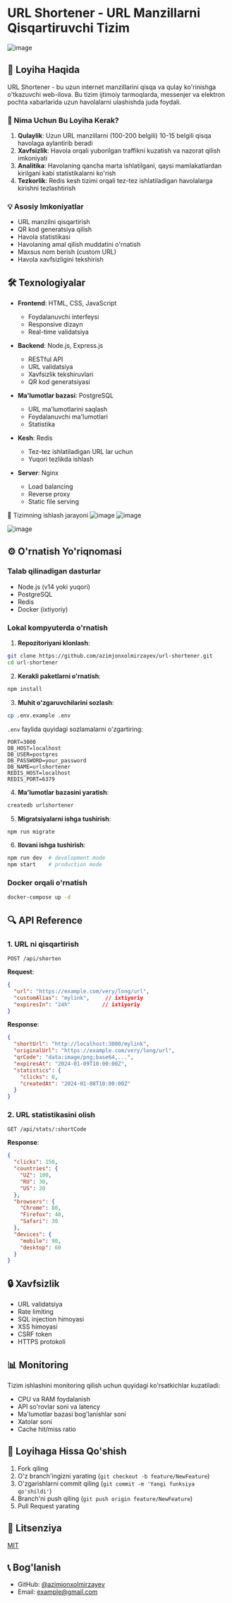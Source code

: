 # URL Shortener - URL Manzillarni Qisqartiruvchi Tizim


![image](https://github.com/user-attachments/assets/0bb8f53d-bbc0-4b81-bbd1-0cb8344afccc)


## 📌 Loyiha Haqida

URL Shortener - bu uzun internet manzillarini qisqa va qulay ko'rinishga o'tkazuvchi web-ilova. Bu tizim ijtimoiy tarmoqlarda, messenjer va elektron pochta xabarlarida uzun havolalarni ulashishda juda foydali.

### 🎯 Nima Uchun Bu Loyiha Kerak?

1. **Qulaylik**: Uzun URL manzillarni (100-200 belgili) 10-15 belgili qisqa havolaga aylantirib beradi
2. **Xavfsizlik**: Havola orqali yuborilgan traffikni kuzatish va nazorat qilish imkoniyati
3. **Analitika**: Havolaning qancha marta ishlatilgani, qaysi mamlakatlardan kirilgani kabi statistikalarni ko'rish
4. **Tezkorlik**: Redis kesh tizimi orqali tez-tez ishlatiladigan havolalarga kirishni tezlashtirish

### 💡 Asosiy Imkoniyatlar

- URL manzilni qisqartirish
- QR kod generatsiya qilish
- Havola statistikasi
- Havolaning amal qilish muddatini o'rnatish
- Maxsus nom berish (custom URL)
- Havola xavfsizligini tekshirish

## 🛠 Texnologiyalar

- **Frontend**: HTML, CSS, JavaScript
  - Foydalanuvchi interfeysi
  - Responsive dizayn
  - Real-time validatsiya

- **Backend**: Node.js, Express.js
  - RESTful API
  - URL validatsiya
  - Xavfsizlik tekshiruvlari
  - QR kod generatsiyasi

- **Ma'lumotlar bazasi**: PostgreSQL
  - URL ma'lumotlarini saqlash
  - Foydalanuvchi ma'lumotlari
  - Statistika

- **Kesh**: Redis
  - Tez-tez ishlatiladigan URL lar uchun
  - Yuqori tezlikda ishlash
  
- **Server**: Nginx
  - Load balancing
  - Reverse proxy
  - Static file serving



🔄 Tizimning ishlash jarayoni
![image](https://github.com/user-attachments/assets/e41b1fea-6a70-479c-98e4-f04d92ab150d)
![image](https://github.com/user-attachments/assets/d34da090-c5a7-4564-b6b0-e5f940649ec0)

![image](https://github.com/user-attachments/assets/6ab4b9f2-acff-420c-a258-5390117829cc)




## ⚙️ O'rnatish Yo'riqnomasi

### Talab qilinadigan dasturlar
- Node.js (v14 yoki yuqori)
- PostgreSQL
- Redis
- Docker (ixtiyoriy)

### Lokal kompyuterda o'rnatish

1. **Repozitoriyani klonlash**:
```bash
git clone https://github.com/azimjonxolmirzayev/url-shortener.git
cd url-shortener
```

2. **Kerakli paketlarni o'rnatish**:
```bash
npm install
```

3. **Muhit o'zgaruvchilarini sozlash**:
```bash
cp .env.example .env
```

`.env` faylida quyidagi sozlamalarni o'zgartiring:
```env
PORT=3000
DB_HOST=localhost
DB_USER=postgres
DB_PASSWORD=your_password
DB_NAME=urlshortener
REDIS_HOST=localhost
REDIS_PORT=6379
```

4. **Ma'lumotlar bazasini yaratish**:
```bash
createdb urlshortener
```

5. **Migratsiyalarni ishga tushirish**:
```bash
npm run migrate
```

6. **Ilovani ishga tushirish**:
```bash
npm run dev  # development mode
npm start    # production mode
```

### Docker orqali o'rnatish

```bash
docker-compose up -d
```

## 🔍 API Reference

### 1. URL ni qisqartirish

```http
POST /api/shorten
```

**Request**:
```json
{
  "url": "https://example.com/very/long/url",
  "customAlias": "mylink",     // ixtiyoriy
  "expiresIn": "24h"          // ixtiyoriy
}
```

**Response**:
```json
{
  "shortUrl": "http://localhost:3000/mylink",
  "originalUrl": "https://example.com/very/long/url",
  "qrCode": "data:image/png;base64,...",
  "expiresAt": "2024-01-09T10:00:00Z",
  "statistics": {
    "clicks": 0,
    "createdAt": "2024-01-08T10:00:00Z"
  }
}
```

### 2. URL statistikasini olish

```http
GET /api/stats/:shortCode
```

**Response**:
```json
{
  "clicks": 150,
  "countries": {
    "UZ": 100,
    "RU": 30,
    "US": 20
  },
  "browsers": {
    "Chrome": 80,
    "Firefox": 40,
    "Safari": 30
  },
  "devices": {
    "mobile": 90,
    "desktop": 60
  }
}
```

## 🔒 Xavfsizlik

- URL validatsiya
- Rate limiting
- SQL injection himoyasi
- XSS himoyasi
- CSRF token
- HTTPS protokoli

## 📊 Monitoring

Tizim ishlashini monitoring qilish uchun quyidagi ko'rsatkichlar kuzatiladi:
- CPU va RAM foydalanish
- API so'rovlar soni va latency
- Ma'lumotlar bazasi bog'lanishlar soni
- Xatolar soni
- Cache hit/miss ratio

## 🤝 Loyihaga Hissa Qo'shish

1. Fork qiling
2. O'z branch'ingizni yarating (`git checkout -b feature/NewFeature`)
3. O'zgarishlarni commit qiling (`git commit -m 'Yangi funksiya qo'shildi'`)
4. Branch'ni push qiling (`git push origin feature/NewFeature`)
5. Pull Request yarating

## 📝 Litsenziya

[MIT](LICENSE)

## 📞 Bog'lanish

- GitHub: [@azimjonxolmirzayev](https://github.com/azimjonxolmirzayev)
- Email: example@gmail.com
